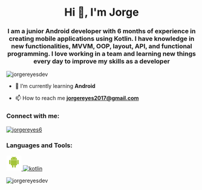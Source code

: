 <h1 align="center">Hi 👋, I'm Jorge</h1>
<h3 align="center">I am a junior Android developer with 6 months of experience in creating mobile applications using Kotlin. I have knowledge in new functionalities, MVVM, OOP, layout, API, and functional programming. I love working in a team and learning new things every day to improve my skills as a developer</h3>

<p align="left"> <img src="https://komarev.com/ghpvc/?username=jorgereyesdev&label=Profile%20views&color=0e75b6&style=flat" alt="jorgereyesdev" /> </p>

- 🌱 I’m currently learning **Android**

- 📫 How to reach me **jorgereyes2017@gmail.com**

<h3 align="left">Connect with me:</h3>
<p align="left">
<a href="https://linkedin.com/in/jorgereyes6" target="blank"><img align="center" src="https://raw.githubusercontent.com/rahuldkjain/github-profile-readme-generator/master/src/images/icons/Social/linked-in-alt.svg" alt="jorgereyes6" height="30" width="40" /></a>
</p>

<h3 align="left">Languages and Tools:</h3>
<p align="left"> <a href="https://developer.android.com" target="_blank" rel="noreferrer"> <img src="https://raw.githubusercontent.com/devicons/devicon/master/icons/android/android-original-wordmark.svg" alt="android" width="40" height="40"/> </a> <a href="https://kotlinlang.org" target="_blank" rel="noreferrer"> <img src="https://www.vectorlogo.zone/logos/kotlinlang/kotlinlang-icon.svg" alt="kotlin" width="40" height="40"/> </a> </p>

<p><img align="center" src="https://github-readme-stats.vercel.app/api/top-langs?username=jorgereyesdev&show_icons=true&locale=en&layout=compact" alt="jorgereyesdev" /></p>

